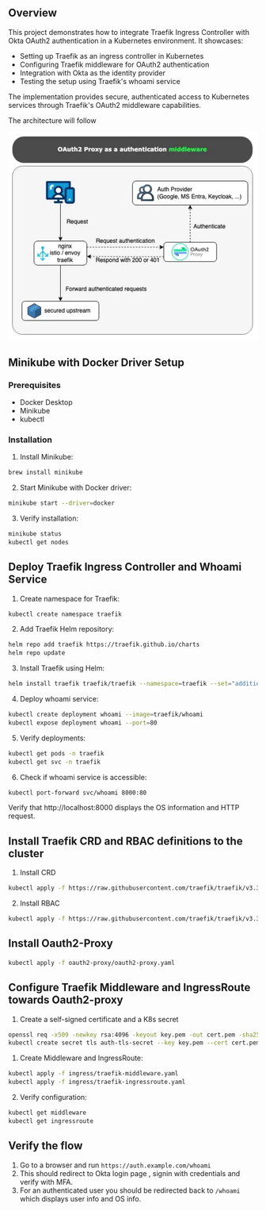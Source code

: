 ## Overview
This project demonstrates how to integrate Traefik Ingress Controller with Okta OAuth2 authentication in a Kubernetes environment. It showcases:

- Setting up Traefik as an ingress controller in Kubernetes
- Configuring Traefik middleware for OAuth2 authentication
- Integration with Okta as the identity provider
- Testing the setup using Traefik's whoami service

The implementation provides secure, authenticated access to Kubernetes services through Traefik's OAuth2 middleware capabilities.

The architecture will follow

![Oauth2-Proxy with Okta](image.png)

## Minikube with Docker Driver Setup

### Prerequisites

- Docker Desktop
- Minikube
- kubectl

### Installation

1. Install Minikube:
```bash
brew install minikube
```

2. Start Minikube with Docker driver:
```bash
minikube start --driver=docker
```

3. Verify installation:
```bash
minikube status
kubectl get nodes
```

## Deploy Traefik Ingress Controller and Whoami Service

1. Create namespace for Traefik:
```bash
kubectl create namespace traefik
```

2. Add Traefik Helm repository:
```bash
helm repo add traefik https://traefik.github.io/charts
helm repo update
```

3. Install Traefik using Helm:
```bash
helm install traefik traefik/traefik --namespace=traefik --set="additionalArguments={--log.level=DEBUG}"
```

4. Deploy whoami service:
```bash
kubectl create deployment whoami --image=traefik/whoami
kubectl expose deployment whoami --port=80
```

5. Verify deployments:
```bash
kubectl get pods -n traefik
kubectl get svc -n traefik
```

6. Check if whoami service is accessible:
```bash
kubectl port-forward svc/whoami 8000:80
```
Verify that http://localhost:8000 displays the OS information and HTTP request.

## Install Traefik CRD and RBAC definitions to the cluster

1. Install CRD
```bash
kubectl apply -f https://raw.githubusercontent.com/traefik/traefik/v3.3/docs/content/reference/dynamic-configuration/kubernetes-crd-definition-v1.yml
```

2. Install RBAC
```bash
kubectl apply -f https://raw.githubusercontent.com/traefik/traefik/v3.3/docs/content/reference/dynamic-configuration/kubernetes-crd-rbac.yml
```

## Install Oauth2-Proxy

```bash
kubectl apply -f oauth2-proxy/oauth2-proxy.yaml
```

## Configure Traefik Middleware and IngressRoute towards Oauth2-proxy

1. Create a self-signed certificate and a K8s secret
```bash
openssl req -x509 -newkey rsa:4096 -keyout key.pem -out cert.pem -sha256 -days 3650 -nodes -subj "/CN=auth.example.com"
kubectl create secret tls auth-tls-secret --key key.pem --cert cert.pem --namespace default
```

1. Create Middleware and IngressRoute:
```bash
kubectl apply -f ingress/traefik-middleware.yaml
kubectl apply -f ingress/traefik-ingressroute.yaml
```

2. Verify configuration:
```bash
kubectl get middleware
kubectl get ingressroute
```

## Verify the flow

1. Go to a browser and run `https://auth.example.com/whoami`
2. This should redirect to Okta login page , signin with credentials and verify with MFA.
3. For an authenticated user you should be redirected back to `/whoami` which displays user info and OS info.